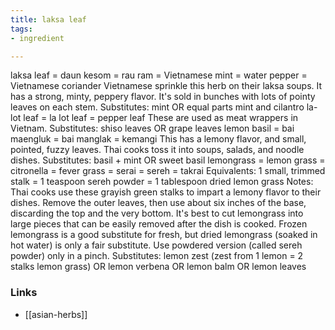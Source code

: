 ```yaml
---
title: laksa leaf
tags:
- ingredient

---
```

laksa leaf = daun kesom = rau ram = Vietnamese mint = water pepper = Vietnamese coriander Vietnamese sprinkle this herb on their laksa soups. It has a strong, minty, peppery flavor. It's sold in bunches with lots of pointy leaves on each stem. Substitutes: mint OR equal parts mint and cilantro la-lot leaf = la lot leaf = pepper leaf These are used as meat wrappers in Vietnam. Substitutes: shiso leaves OR grape leaves lemon basil = bai maengluk = bai manglak = kemangi This has a lemony flavor, and small, pointed, fuzzy leaves. Thai cooks toss it into soups, salads, and noodle dishes. Substitutes: basil + mint OR sweet basil lemongrass = lemon grass = citronella = fever grass = serai = sereh = takrai Equivalents: 1 small, trimmed stalk = 1 teaspoon sereh powder = 1 tablespoon dried lemon grass Notes: Thai cooks use these grayish green stalks to impart a lemony flavor to their dishes. Remove the outer leaves, then use about six inches of the base, discarding the top and the very bottom. It's best to cut lemongrass into large pieces that can be easily removed after the dish is cooked. Frozen lemongrass is a good substitute for fresh, but dried lemongrass (soaked in hot water) is only a fair substitute. Use powdered version (called sereh powder) only in a pinch. Substitutes: lemon zest (zest from 1 lemon = 2 stalks lemon grass) OR lemon verbena OR lemon balm OR lemon leaves

### Links

* [[asian-herbs]]
